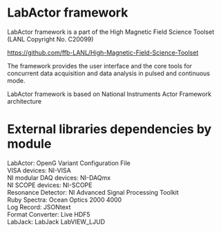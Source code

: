 # LabActor framework

LabActor framework is a part of the  High Magnetic Field Science Toolset (LANL Copyright No. C20099)

https://github.com/ffb-LANL/High-Magnetic-Field-Science-Toolset

The framework provides the user interface and the core tools for concurrent data acquisition and data analysis in pulsed and continuous mode.

LabActor framework is based on National Instruments Actor Framework architecture

# External libraries dependencies by module

LabActor: OpenG Variant Configuration File  
VISA devices: NI-VISA  
NI modular DAQ devices: NI-DAQmx  
NI SCOPE devices: NI-SCOPE  
Resonance Detector: NI Advanced Signal Processing Toolkit  
Ruby Spectra: Ocean Optics 2000 4000  
Log Record: JSONtext  
Format Converter: Live HDF5  
LabJack: LabJack LabVIEW_LJUD
